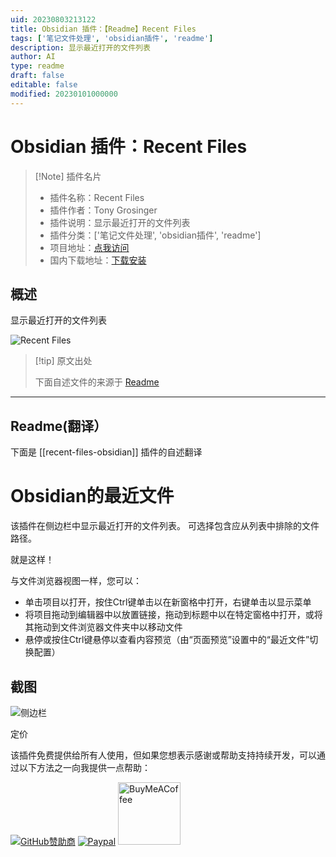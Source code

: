 ```yaml
---
uid: 20230803213122
title: Obsidian 插件：【Readme】Recent Files
tags: ['笔记文件处理', 'obsidian插件', 'readme']
description: 显示最近打开的文件列表
author: AI
type: readme
draft: false
editable: false
modified: 20230101000000
---
```


# Obsidian 插件：Recent Files

> [!Note] 插件名片
> - 插件名称：Recent Files
> - 插件作者：Tony Grosinger
> - 插件说明：显示最近打开的文件列表
> - 插件分类：['笔记文件处理', 'obsidian插件', 'readme']
> - 项目地址：[点我访问](https://github.com/tgrosinger/recent-files-obsidian)
> - 国内下载地址：[下载安装](https://pkmer.cn/products/plugin/pluginMarket/?recent-files-obsidian)

## 概述

显示最近打开的文件列表

![Recent Files](https://cdn.pkmer.cn/covers/recent-files-obsidian.PNG!pkmer)

> [!tip] 原文出处
> 
>下面自述文件的来源于 [Readme](https://ghproxy.net/https://raw.githubusercontent.com/tgrosinger/recent-files-obsidian/main/README.md)
> 

---

## Readme(翻译）

下面是 [[recent-files-obsidian]] 插件的自述翻译



# Obsidian的最近文件

该插件在侧边栏中显示最近打开的文件列表。
可选择包含应从列表中排除的文件路径。

就是这样！

与文件浏览器视图一样，您可以：

* 单击项目以打开，按住Ctrl键单击以在新窗格中打开，右键单击以显示菜单
* 将项目拖动到编辑器中以放置链接，拖动到标题中以在特定窗格中打开，或将其拖动到文件浏览器文件夹中以移动文件
* 悬停或按住Ctrl键悬停以查看内容预览（由“页面预览”设置中的“最近文件”切换配置）

## 截图

![侧边栏](https://raw.githubusercontent.com/tgrosinger/recent-files-obsidian/main/resources/screenshots/sidebar.png)

定价

该插件免费提供给所有人使用，但如果您想表示感谢或帮助支持持续开发，可以通过以下方法之一向我提供一点帮助：

[![GitHub赞助商](https://img.shields.io/github/sponsors/tgrosinger?style=social)](https://github.com/sponsors/tgrosinger)
[![Paypal](https://img.shields.io/badge/paypal-tgrosinger-yellow?style=social&logo=paypal)](https://paypal.me/tgrosinger)
[<img src="https://cdn.buymeacoffee.com/buttons/v2/default-yellow.png" alt="BuyMeACoffee" width="100">](https://www.buymeacoffee.com/tgrosinger)




